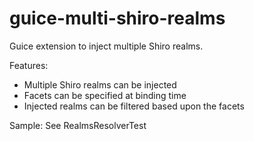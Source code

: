 # guice-multi-shiro-realms
Guice extension to inject multiple Shiro realms.

Features:
- Multiple Shiro realms can be injected
- Facets can be specified at binding time
- Injected realms can be filtered based upon the facets

Sample:
See RealmsResolverTest
